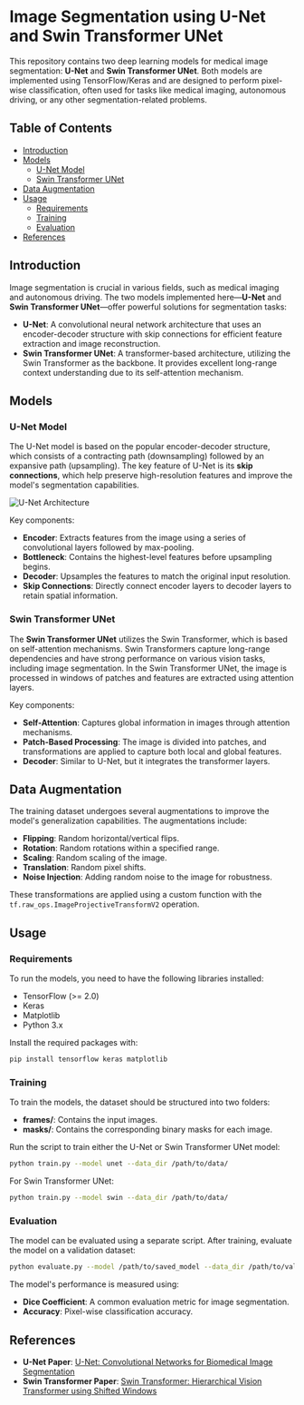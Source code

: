 
# Image Segmentation using U-Net and Swin Transformer UNet

This repository contains two deep learning models for medical image segmentation: **U-Net** and **Swin Transformer UNet**. Both models are implemented using TensorFlow/Keras and are designed to perform pixel-wise classification, often used for tasks like medical imaging, autonomous driving, or any other segmentation-related problems.

## Table of Contents
- [Introduction](#introduction)
- [Models](#models)
    - [U-Net Model](#u-net-model)
    - [Swin Transformer UNet](#swin-transformer-unet)
- [Data Augmentation](#data-augmentation)
- [Usage](#usage)
    - [Requirements](#requirements)
    - [Training](#training)
    - [Evaluation](#evaluation)
- [References](#references)

## Introduction
Image segmentation is crucial in various fields, such as medical imaging and autonomous driving. The two models implemented here—**U-Net** and **Swin Transformer UNet**—offer powerful solutions for segmentation tasks:

- **U-Net**: A convolutional neural network architecture that uses an encoder-decoder structure with skip connections for efficient feature extraction and image reconstruction.
- **Swin Transformer UNet**: A transformer-based architecture, utilizing the Swin Transformer as the backbone. It provides excellent long-range context understanding due to its self-attention mechanism.

## Models

### U-Net Model
The U-Net model is based on the popular encoder-decoder structure, which consists of a contracting path (downsampling) followed by an expansive path (upsampling). The key feature of U-Net is its **skip connections**, which help preserve high-resolution features and improve the model's segmentation capabilities.

![U-Net Architecture](unet.png)

Key components:
- **Encoder**: Extracts features from the image using a series of convolutional layers followed by max-pooling.
- **Bottleneck**: Contains the highest-level features before upsampling begins.
- **Decoder**: Upsamples the features to match the original input resolution.
- **Skip Connections**: Directly connect encoder layers to decoder layers to retain spatial information.

### Swin Transformer UNet
The **Swin Transformer UNet** utilizes the Swin Transformer, which is based on self-attention mechanisms. Swin Transformers capture long-range dependencies and have strong performance on various vision tasks, including image segmentation. In the Swin Transformer UNet, the image is processed in windows of patches and features are extracted using attention layers.

Key components:
- **Self-Attention**: Captures global information in images through attention mechanisms.
- **Patch-Based Processing**: The image is divided into patches, and transformations are applied to capture both local and global features.
- **Decoder**: Similar to U-Net, but it integrates the transformer layers.

## Data Augmentation
The training dataset undergoes several augmentations to improve the model's generalization capabilities. The augmentations include:
- **Flipping**: Random horizontal/vertical flips.
- **Rotation**: Random rotations within a specified range.
- **Scaling**: Random scaling of the image.
- **Translation**: Random pixel shifts.
- **Noise Injection**: Adding random noise to the image for robustness.

These transformations are applied using a custom function with the `tf.raw_ops.ImageProjectiveTransformV2` operation.

## Usage

### Requirements
To run the models, you need to have the following libraries installed:
- TensorFlow (>= 2.0)
- Keras
- Matplotlib
- Python 3.x

Install the required packages with:
```bash
pip install tensorflow keras matplotlib
```

### Training
To train the models, the dataset should be structured into two folders:
- **frames/**: Contains the input images.
- **masks/**: Contains the corresponding binary masks for each image.

Run the script to train either the U-Net or Swin Transformer UNet model:
```bash
python train.py --model unet --data_dir /path/to/data/
```

For Swin Transformer UNet:
```bash
python train.py --model swin --data_dir /path/to/data/
```

### Evaluation
The model can be evaluated using a separate script. After training, evaluate the model on a validation dataset:
```bash
python evaluate.py --model /path/to/saved_model --data_dir /path/to/validation_data/
```

The model's performance is measured using:
- **Dice Coefficient**: A common evaluation metric for image segmentation.
- **Accuracy**: Pixel-wise classification accuracy.

## References
- **U-Net Paper**: [U-Net: Convolutional Networks for Biomedical Image Segmentation](https://arxiv.org/abs/1505.04597)
- **Swin Transformer Paper**: [Swin Transformer: Hierarchical Vision Transformer using Shifted Windows](https://arxiv.org/abs/2103.14030)

